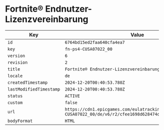 # Fortnite® Endnutzer-Lizenzvereinbarung

| Key | Value |
| --- | ----- |
| `id` | `6764bd15ed2faa640cfa4ea7` |
| `key` | `fn-ps4-CUSA07022_00` |
| `version` | `6` |
| `revision` | `2` |
| `title` | `Fortnite® Endnutzer-Lizenzvereinbarung` |
| `locale` | `de` |
| `createdTimestamp` | `2024-12-20T00:40:53.780Z` |
| `lastModifiedTimestamp` | `2024-12-20T00:40:53.780Z` |
| `status` | `ACTIVE` |
| `custom` | `false` |
| `url` | `https://cdn1.epicgames.com/eulatracking-download/fn-ps4-CUSA07022_00/de/v6/r2/cfee1698d628474d7bea61ee4814545d.pdf` |
| `bodyFormat` | `HTML` |
